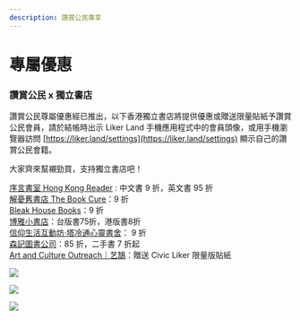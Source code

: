 ```yaml
---
description: 讚賞公民專享
---
```


# 專屬優惠

### 讚賞公民 x 獨立書店

讚賞公民尊屬優惠經已推出，以下香港獨立書店將提供優惠或贈送限量貼紙予讚賞公民會員，請於結帳時出示 Liker Land 手機應用程式中的會員頭像，或用手機瀏覽器訪問 [https://liker.land/settings](https://liker.land/settings) 顯示自己的讚賞公民會籍。

大家齊來幫襯勁買，支持獨立書店吧！

[序言書室 Hong Kong Reader](https://www.facebook.com/hkreaders/) : 中文書 9 折，英文書 95 折\
[解憂舊書店 The Book Cure](https://www.facebook.com/thebookcure.hk)：9 折\
[Bleak House Books](https://www.facebook.com/bleakhousebooks)：9 折\
[博雅小書店](https://www.facebook.com/pages/%E5%8D%9A%E9%9B%85%E5%B0%8F%E6%9B%B8%E5%BA%97/856452837706125)：台版書75折，港版書8折\
[信仰生活互動坊‧塔冷通心靈書舍](https://www.facebook.com/talentum.livingfaith)： 9 折\
[森記圖書公司](https://www.facebook.com/samkeebookco/)：85 折，二手書 7 折起\
[Art and Culture Outreach｜艺鵠](https://www.facebook.com/ArtandCultureOutreach)：贈送 Civic Liker 限量版貼紙

![](../../.gitbook/assets/image-from-ios.jpg)

![](../../.gitbook/assets/84925728\_2846573142236045\_7338048532563099648\_n.jpg)

![](../../.gitbook/assets/85086425\_2846573175569375\_852406323692699648\_o.jpg)
